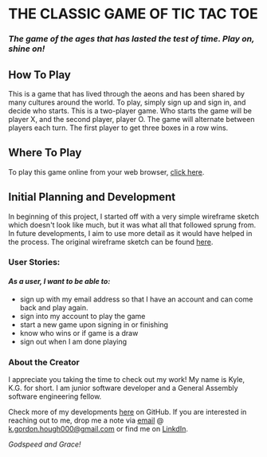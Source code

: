 
# **THE CLASSIC GAME OF TIC TAC TOE**

### ***The game of the ages that has lasted the test of time. Play on, shine on!***
 
## **How To Play**

This is a game that has lived through the aeons and has been shared by many cultures around the world. To play, simply sign up and sign in, and decide who starts. This is a two-player game. Who starts the game will be player X, and the second player, player O. The game will alternate between players each turn. The first player to get three boxes in a row wins.

## **Where To Play**

To play this game online from your web browser, [click here](https://kyegordon3886.github.io/kyle-hough-client/).

## **Initial Planning and Development**

In beginning of this project, I started off with a very simple wireframe sketch which doesn't look like much, but it was what all that followed sprung from. In future developments, I aim to use more detail as it would have helped in the process. The original wireframe sketch can be found [here](https://i.imgur.com/TYB4OWK.jpg).

### **User Stories:**

#### ***As a user, I want to be able to:***
* sign up with my email address so that I have an account and can come back and play again.
* sign into my account to play the game
* start a new game upon signing in or finishing
* know who wins or if game is a draw 
* sign out when I am done playing

### About the Creator

I appreciate you taking the time to check out my work! My name is Kyle, K.G. for short. I am junior software developer and a General Assembly software engineering fellow. 

Check more of my developments [here](https://github.com/kyegordon3886) on GitHub. If you are interested in reaching out to me, drop me a note via [email](mailto:k.gordon.hough000@gmail.com) @ k.gordon.hough000@gmail.com or find me on [LinkdIn](https://www.linkedin.com/in/kg-and-the-machine/). 

*Godspeed and Grace!*
